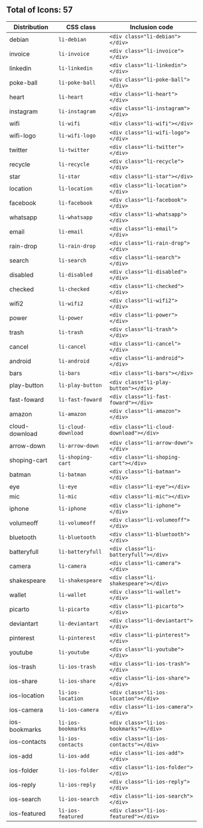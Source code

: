 ## Total of Icons: 57


| Distribution   | CSS class                | Inclusion code
| ---------------|--------------------------|-------------------------------------
| debian         | `li-debian`              | `<div class="li-debian"></div>`
| invoice        | `li-invoice`             | `<div class="li-invoice"></div>`
| linkedin       | `li-linkedin`            | `<div class="li-linkedin"></div>`
| poke-ball      | `li-poke-ball`           | `<div class="li-poke-ball"></div>`
| heart          | `li-heart`               | `<div class="li-heart"></div>`
| instagram      | `li-instagram`           | `<div class="li-instagram"></div>`
| wifi           | `li-wifi`                | `<div class="li-wifi"></div>`
| wifi-logo      | `li-wifi-logo`           | `<div class="li-wifi-logo"></div>`
| twitter        | `li-twitter`             | `<div class="li-twitter"></div>`
| recycle        | `li-recycle`             | `<div class="li-recycle"></div>`
| star           | `li-star`                | `<div class="li-star"></div>`
| location       | `li-location`            | `<div class="li-location"></div>`
| facebook       | `li-facebook`            | `<div class="li-facebook"></div>`
| whatsapp       | `li-whatsapp`            | `<div class="li-whatsapp"></div>`
| email          | `li-email`               | `<div class="li-email"></div>`
| rain-drop      | `li-rain-drop`           | `<div class="li-rain-drop"></div>`
| search         | `li-search`              | `<div class="li-search"></div>`
| disabled       | `li-disabled`            | `<div class="li-disabled"></div>`
| checked        | `li-checked`             | `<div class="li-checked"></div>`
| wifi2          | `li-wifi2`               | `<div class="li-wifi2"></div>`
| power          | `li-power`               | `<div class="li-power"></div>`
| trash          | `li-trash`               | `<div class="li-trash"></div>`
| cancel         | `li-cancel`              | `<div class="li-cancel"></div>`
| android        | `li-android`             | `<div class="li-android"></div>`
| bars           | `li-bars`                | `<div class="li-bars"></div>`
| play-button    | `li-play-button`         | `<div class="li-play-button"></div>`
| fast-foward    | `li-fast-foward`         | `<div class="li-fast-foward"></div>`
| amazon         | `li-amazon`              | `<div class="li-amazon"></div>`
| cloud-download | `li-cloud-download`      | `<div class="li-cloud-download"></div>`
| arrow-down     | `li-arrow-down`          | `<div class="li-arrow-down"></div>`
| shoping-cart   | `li-shoping-cart`        | `<div class="li-shoping-cart"></div>`
| batman         | `li-batman`              | `<div class="li-batman"></div>`
| eye            | `li-eye`                 | `<div class="li-eye"></div>`
| mic            | `li-mic`                 | `<div class="li-mic"></div>`
| iphone         | `li-iphone`              | `<div class="li-iphone"></div>`
| volumeoff      | `li-volumeoff`           | `<div class="li-volumeoff"></div>`
| bluetooth      | `li-bluetooth`           | `<div class="li-bluetooth"></div>`
| batteryfull    | `li-batteryfull`         | `<div class="li-batteryfull"></div>`
| camera         | `li-camera`              | `<div class="li-camera"></div>`
| shakespeare    | `li-shakespeare`         | `<div class="li-shakespeare"></div>`
| wallet         | `li-wallet`              | `<div class="li-wallet"></div>`
| picarto        | `li-picarto`             | `<div class="li-picarto"></div>`
| deviantart     | `li-deviantart`          | `<div class="li-deviantart"></div>`
| pinterest      | `li-pinterest`           | `<div class="li-pinterest"></div>`
| youtube        | `li-youtube`             | `<div class="li-youtube"></div>`
| ios-trash      | `li-ios-trash`           | `<div class="li-ios-trash"></div>`
| ios-share      | `li-ios-share`           | `<div class="li-ios-share"></div>`
| ios-location   | `li-ios-location`        | `<div class="li-ios-location"></div>`
| ios-camera     | `li-ios-camera`          | `<div class="li-ios-camera"></div>`
| ios-bookmarks  | `li-ios-bookmarks`       | `<div class="li-ios-bookmarks"></div>`
| ios-contacts   | `li-ios-contacts`        | `<div class="li-ios-contacts"></div>`
| ios-add        | `li-ios-add`             | `<div class="li-ios-add"></div>`
| ios-folder     | `li-ios-folder`          | `<div class="li-ios-folder"></div>`
| ios-reply      | `li-ios-reply`           | `<div class="li-ios-reply"></div>`
| ios-search     | `li-ios-search`          | `<div class="li-ios-search"></div>`
| ios-featured   | `li-ios-featured`        | `<div class="li-ios-featured"></div>`


















